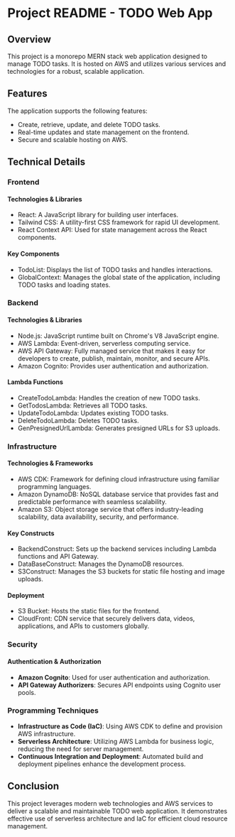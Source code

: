 # Project README - TODO Web App

## Overview
This project is a monorepo MERN stack web application designed to manage TODO tasks. It is hosted on AWS and utilizes various services and technologies for a robust, scalable application.

## Features
The application supports the following features:
- Create, retrieve, update, and delete TODO tasks.
- Real-time updates and state management on the frontend.
- Secure and scalable hosting on AWS.

## Technical Details

### Frontend

#### Technologies & Libraries
- React: A JavaScript library for building user interfaces.
- Tailwind CSS: A utility-first CSS framework for rapid UI development.
- React Context API: Used for state management across the React components.

#### Key Components
- TodoList: Displays the list of TODO tasks and handles interactions.
- GlobalContext: Manages the global state of the application, including TODO tasks and loading states.

### Backend

#### Technologies & Libraries
- Node.js: JavaScript runtime built on Chrome's V8 JavaScript engine.
- AWS Lambda: Event-driven, serverless computing service.
- AWS API Gateway: Fully managed service that makes it easy for developers to create, publish, maintain, monitor, and secure APIs.
- Amazon Cognito: Provides user authentication and authorization.

#### Lambda Functions
- CreateTodoLambda: Handles the creation of new TODO tasks.
- GetTodosLambda: Retrieves all TODO tasks.
- UpdateTodoLambda: Updates existing TODO tasks.
- DeleteTodoLambda: Deletes TODO tasks.
- GenPresignedUrlLambda: Generates presigned URLs for S3 uploads.

### Infrastructure

#### Technologies & Frameworks
- AWS CDK: Framework for defining cloud infrastructure using familiar programming languages.
- Amazon DynamoDB: NoSQL database service that provides fast and predictable performance with seamless scalability.
- Amazon S3: Object storage service that offers industry-leading scalability, data availability, security, and performance.

#### Key Constructs
- BackendConstruct: Sets up the backend services including Lambda functions and API Gateway.
- DataBaseConstruct: Manages the DynamoDB resources.
- S3Construct: Manages the S3 buckets for static file hosting and image uploads.

#### Deployment
- S3 Bucket: Hosts the static files for the frontend.
- CloudFront: CDN service that securely delivers data, videos, applications, and APIs to customers globally.

### Security

#### Authentication & Authorization
- **Amazon Cognito**: Used for user authentication and authorization.
- **API Gateway Authorizers**: Secures API endpoints using Cognito user pools.

### Programming Techniques
- **Infrastructure as Code (IaC)**: Using AWS CDK to define and provision AWS infrastructure.
- **Serverless Architecture**: Utilizing AWS Lambda for business logic, reducing the need for server management.
- **Continuous Integration and Deployment**: Automated build and deployment pipelines enhance the development process.

## Conclusion
This project leverages modern web technologies and AWS services to deliver a scalable and maintainable TODO web application. It demonstrates effective use of serverless architecture and IaC for efficient cloud resource management.